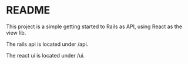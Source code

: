 # README

This project is a simple getting started to Rails as API, using React as the view lib.

The rails api is located under /api.

The react ui is located under /ui.
